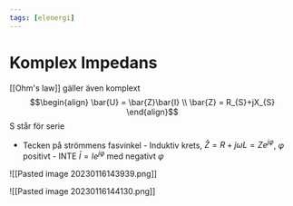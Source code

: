 ```yaml
---
tags: [elenergi]
---
```

# Komplex Impedans
[[Ohm's law]] gäller även komplext
$$\begin{align} \bar{U} = \bar{Z}\bar{I} 
\\ \bar{Z} = R_{S}+jX_{S} \end{align}$$
S står för serie
- Tecken på strömmens fasvinkel
		- Induktiv krets, $\bar{Z} = R + j \omega L = Ze^{j\varphi}$, $\varphi$ positivt
		- INTE $\bar{I}= Ie^{j \varphi}$ med negativt $\varphi$

![[Pasted image 20230116143939.png]]

![[Pasted image 20230116144130.png]]